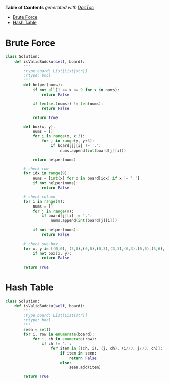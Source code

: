 <!-- START doctoc generated TOC please keep comment here to allow auto update -->
<!-- DON'T EDIT THIS SECTION, INSTEAD RE-RUN doctoc TO UPDATE -->
**Table of Contents**  *generated with [DocToc](https://github.com/thlorenz/doctoc)*

- [Brute Force](#brute-force)
- [Hash Table](#hash-table)

<!-- END doctoc generated TOC please keep comment here to allow auto update -->


# Brute Force

```python
class Solution:
    def isValidSudoku(self, board):
        """
        :type board: List[List[str]]
        :rtype: bool
        """
        def helper(nums):
            if not all(1 <= x <= 9 for x in nums):
                return False

            if len(set(nums)) != len(nums):
                return False

            return True

        def box(x, y):
            nums = []
            for i in range(x, x+3):
                for j in range(y, y+3):
                    if board[j][i] != '.':
                        nums.append(int(board[j][i]))

            return helper(nums)

        # check row
        for idx in range(9):
            nums = [int(x) for x in board[idx] if x != '.']
            if not helper(nums):
                return False

        # check column
        for i in range(9):
            nums = []
            for j in range(9):
                if board[j][i] != '.':
                    nums.append(int(board[j][i]))
                    
            if not helper(nums):
                return False

        # check sub-box
        for x, y in [(0,0), (3,0),(6,0),(0,3),(3,3),(6,3),(0,6),(3,6),(6,6)]:
            if not box(x, y):
                return False

        return True
```

# Hash Table

```python
class Solution:
    def isValidSudoku(self, board):
        """
        :type board: List[List[str]]
        :rtype: bool
        """
        seen = set()
        for i, row in enumerate(board):
            for j, ch in enumerate(row):
                if ch != '.':
                    for item in [(ch, i), (j, ch), (i//3, j//3, ch)]:
                        if item in seen:
                            return False
                        else:
                            seen.add(item)

        return True
```

